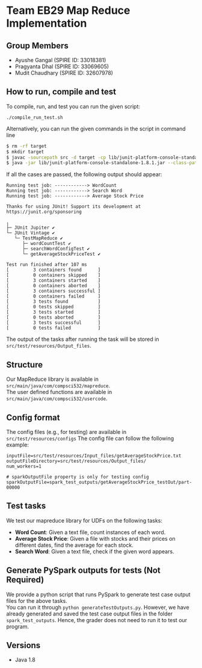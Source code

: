 # Team EB29 Map Reduce Implementation

## Group Members
* Ayushe Gangal (SPIRE ID: 33018381)
* Pragyanta Dhal (SPIRE ID: 33069605)
* Mudit Chaudhary (SPIRE ID: 32607978)

## How to run, compile and test

To compile, run, and test you can run the given script:
```
./compile_run_test.sh
```
Alternatively, you can run the given commands in the script in command line
```bash
$ rm -rf target
$ mkdir target
$ javac -sourcepath src -d target -cp lib/junit-platform-console-standalone-1.8.1.jar:. src/main/java/**/**/**/*.java src/test/java/*.java
$ java -jar lib/junit-platform-console-standalone-1.8.1.jar --class-path target --scan-class-path
```  
If all the cases are passed, the following output should appear:
```
Running test job: ------------> WordCount
Running test job: ------------> Search Word
Running test job: ------------> Average Stock Price

Thanks for using JUnit! Support its development at https://junit.org/sponsoring

╷
├─ JUnit Jupiter ✔
└─ JUnit Vintage ✔
   └─ TestMapReduce ✔
      ├─ wordCountTest ✔
      ├─ searchWordConfigTest ✔
      └─ getAverageStockPriceTest ✔

Test run finished after 107 ms
[         3 containers found      ]
[         0 containers skipped    ]
[         3 containers started    ]
[         0 containers aborted    ]
[         3 containers successful ]
[         0 containers failed     ]
[         3 tests found           ]
[         0 tests skipped         ]
[         3 tests started         ]
[         0 tests aborted         ]
[         3 tests successful      ]
[         0 tests failed          ]

```

The output of the tasks after running the task will be stored in `src/test/resources/Output_files`.  

## Structure
Our MapReduce library is available in `src/main/java/com/compsci532/mapreduce`.  
The user defined functions are available in `src/main/java/com/compsci532/usercode`.

## Config format
The config files (e.g., for testing) are available in `src/test/resources/configs`
The config file can follow the following example:  
```properties
inputFile=src/test/resources/Input_files/getAverageStockPrice.txt
outputFileDirectory=src/test/resources/Output_files/
num_workers=1

# sparkOutputFile property is only for testing config
sparkOutputFile=spark_test_outputs/getAverageStockPrice_testOut/part-00000
```

## Test tasks
We test our mapreduce library for UDFs on the following tasks:
* __Word Count__: Given a text file, count instances of each word.
* __Average Stock Price__: Given a file with stocks and their prices on different dates, find the average for each stock.
* __Search Word__: Given a text file, check if the given word appears.

## Generate PySpark outputs for tests \(Not Required\)
We provide a python script that runs PySpark to generate test case output files for the above tasks.   
You can run it through `python generateTestOutputs.py`. However, we have already generated and saved the test case output files in the folder `spark_test_outputs`. Hence, the grader does not need to run it to test our program.

## Versions
* Java 1.8